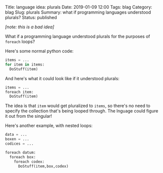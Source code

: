 Title: language idea: plurals
Date: 2019-01-09 12:00
Tags: blag
Category: blag
Slug: plurals
Summary: what if programming languages understood plurals?
Status: published

*[note: this is a bad idea]*

What if a programming language understood plurals for the purposes of `foreach` loops?

Here's some normal python code:

```python
items = ...
for item in items:
  DoStuff(item)
```

And here's what it could look like if it understood plurals:

```python
items = ...
foreach item:
  DoStuff(item)
```

The idea is that `item` would get pluralized to `items`, so there's no need to specify the collection that's being looped through. The lnguage could figure it out from the singular!

Here's another example, with nested loops:

```python
data = ...
boxen = ...
codices = ...

foreach datum:
  foreach box:
    foreach codex:
      DoStuff(item,box,codex)
```
